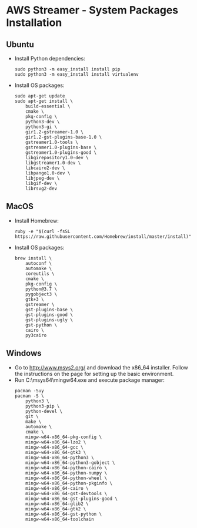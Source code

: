 # AWS Streamer - System Packages Installation

## Ubuntu

- Install Python dependencies:
    ```
    sudo python3 -m easy_install install pip
    sudo python3 -m easy_install install virtualenv
    ```

- Install OS packages:
    ```
    sudo apt-get update
    sudo apt-get install \
        build-essential \
        cmake \
        pkg-config \
        python3-dev \
        python3-gi \
        gir1.2-gstreamer-1.0 \
        gir1.2-gst-plugins-base-1.0 \
        gstreamer1.0-tools \
        gstreamer1.0-plugins-base \
        gstreamer1.0-plugins-good \
        libgirepository1.0-dev \
        libgstreamer1.0-dev \
        libcairo2-dev \
        libpango1.0-dev \
        libjpeg-dev \
        libgif-dev \
        librsvg2-dev
    ```

## MacOS

- Install Homebrew:
    ```
    ruby -e "$(curl -fsSL https://raw.githubusercontent.com/Homebrew/install/master/install)"
    ```

- Install OS packages:
    ```
    brew install \
        autoconf \
        automake \
        coreutils \
        cmake \
        pkg-config \
        python@3.7 \
        pygobject3 \
        gtk+3 \
        gstreamer \
        gst-plugins-base \
        gst-plugins-good \
        gst-plugins-ugly \
        gst-python \
        cairo \
        py3cairo
    ```

## Windows

- Go to http://www.msys2.org/ and download the x86_64 installer. Follow the instructions on the page for setting up the basic environment.
- Run C:\msys64\mingw64.exe and execute package manager:
    ```
    pacman -Suy
    pacman -S \
        python3 \
        python3-pip \
        python-devel \
        git \
        make \
        automake \
        cmake \
        mingw-w64-x86_64-pkg-config \
        mingw-w64-x86_64-lzo2 \
        mingw-w64-x86_64-gcc \
        mingw-w64-x86_64-gtk3 \
        mingw-w64-x86_64-python3 \
        mingw-w64-x86_64-python3-gobject \
        mingw-w64-x86_64-python-cairo \
        mingw-w64-x86_64-python-numpy \
        mingw-w64-x86_64-python-wheel \
        mingw-w64-x86_64-python-pkginfo \
        mingw-w64-x86_64-cairo \
        mingw-w64-x86_64-gst-devtools \
        mingw-w64-x86_64-gst-plugins-good \
        mingw-w64-x86_64-glib2 \
        mingw-w64-x86_64-gtk2 \
        mingw-w64-x86_64-gst-python \
        mingw-w64-x86_64-toolchain
    ```
